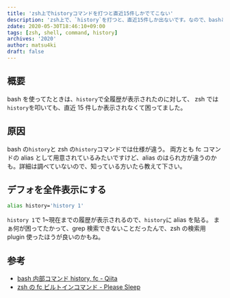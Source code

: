 ```yaml
---
title: 'zsh上でhistoryコマンドを打つと直近15件しかでてこない'
description: 'zsh上で、`history`を打つと、直近15件しか出ないです。なので、bashと同じく`history`のみタイプした場合は全件表示できるようにしました。'
zdate: 2020-05-30T18:46:10+09:00
tags: [zsh, shell, command, history]
archives: '2020'
author: matsu4ki
draft: false
---
```


## 概要

bash を使ってたときは、`history`で全履歴が表示されたのに対して、
zsh では`history`を叩いても、直近 15 件しか表示されなくて困ってました。

## 原因

bash の`history`と zsh の`history`コマンドでは仕様が違う。
両方とも fc コマンドの alias として用意されているみたいですけど、alias のはられ方が違うのかも。詳細は調べていないので、知っている方いたら教えて下さい。

## デフォを全件表示にする

```zsh
alias history='history 1'
```

`history 1`で 1~現在までの履歴が表示されるので、`history`に alias を貼る。
まぁ何が困ってたかって、grep 検索できないことだったんで、zsh の検索用 plugin 使ったほうが良いのかもね。

## 参考

- [bash 内部コマンド history, fc - Qiita](https://qiita.com/ririn_yume/items/526df6fa50b8c32ff5f6)
- [zsh の fc ビルトインコマンド - Please Sleep](https://please-sleep.cou929.nu/zsh-builtin-command-fc.html)
